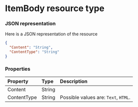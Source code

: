 # ItemBody resource type



### JSON representation

Here is a JSON representation of the resource

<!-- {
  "blockType": "resource",
  "optionalProperties": [

  ],
  "@odata.type": "microsoft.graph.ItemBody"
}-->

```json
{
  "Content": "String",
  "ContentType": "String"
}

```
### Properties
| Property	   | Type	|Description|
|:---------------|:--------|:----------|
|Content|String||
|ContentType|String| Possible values are: `Text`, `HTML`.|

<!-- uuid: ff2756aa-c145-4a77-80e3-81a16150ade0
2015-10-14 23:39:35 UTC -->
<!-- {
  "type": "#page.annotation",
  "description": "ItemBody resource",
  "keywords": "",
  "section": "documentation",
  "tocPath": ""
}-->